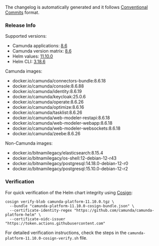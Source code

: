 The changelog is automatically generated and it follows [Conventional Commits](https://www.conventionalcommits.org/en/v1.0.0/) format.
<!-- generated by git-cliff -->
### Release Info

Supported versions:

- Camunda applications: [8.6](https://github.com/camunda/camunda/releases?q=tag%3A8.6&expanded=true)
- Camunda version matrix: [8.6](https://helm.camunda.io/camunda-platform/version-matrix/camunda-8.6)
- Helm values: [11.10.0](https://artifacthub.io/packages/helm/camunda/camunda-platform/11.10.0#parameters)
- Helm CLI: [3.18.6](https://github.com/helm/helm/releases/tag/v3.18.6)

Camunda images:

- docker.io/camunda/connectors-bundle:8.6.18
- docker.io/camunda/console:8.6.88
- docker.io/camunda/identity:8.6.19
- docker.io/camunda/keycloak:25.0.6
- docker.io/camunda/operate:8.6.26
- docker.io/camunda/optimize:8.6.16
- docker.io/camunda/tasklist:8.6.26
- docker.io/camunda/web-modeler-restapi:8.6.18
- docker.io/camunda/web-modeler-webapp:8.6.18
- docker.io/camunda/web-modeler-websockets:8.6.18
- docker.io/camunda/zeebe:8.6.26

Non-Camunda images:

- docker.io/bitnamilegacy/elasticsearch:8.15.4
- docker.io/bitnamilegacy/os-shell:12-debian-12-r43
- docker.io/bitnamilegacy/postgresql:14.18.0-debian-12-r0
- docker.io/bitnamilegacy/postgresql:15.10.0-debian-12-r2

### Verification

For quick verification of the Helm chart integrity using [Cosign](https://docs.sigstore.dev/signing/quickstart/):

```shell
cosign verify-blob camunda-platform-11.10.0.tgz \
  --bundle "camunda-platform-11.10.0-cosign-bundle.json" \
  --certificate-identity-regex "https://github.com/camunda/camunda-platform-helm" \
  --certificate-oidc-issuer "https://token.actions.githubusercontent.com"
```

For detailed verification instructions, check the steps in the `camunda-platform-11.10.0-cosign-verify.sh` file.
